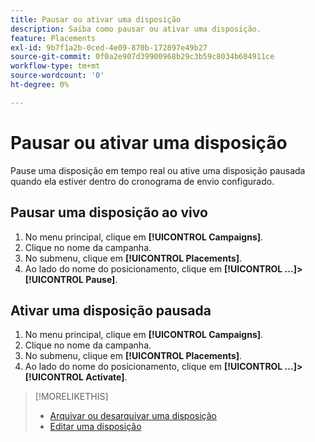 ```yaml
---
title: Pausar ou ativar uma disposição
description: Saiba como pausar ou ativar uma disposição.
feature: Placements
exl-id: 9b7f1a2b-0ced-4e09-870b-172897e49b27
source-git-commit: 0f0a2e907d39900968b29c3b59c8034b604911ce
workflow-type: tm+mt
source-wordcount: '0'
ht-degree: 0%

---
```


# Pausar ou ativar uma disposição

Pause uma disposição em tempo real ou ative uma disposição pausada quando ela estiver dentro do cronograma de envio configurado.

## Pausar uma disposição ao vivo

1. No menu principal, clique em **[!UICONTROL Campaigns]**.
1. Clique no nome da campanha.
1. No submenu, clique em **[!UICONTROL Placements]**.
1. Ao lado do nome do posicionamento, clique em **[!UICONTROL ...]>[!UICONTROL Pause]**.

## Ativar uma disposição pausada

1. No menu principal, clique em **[!UICONTROL Campaigns]**.
1. Clique no nome da campanha.
1. No submenu, clique em **[!UICONTROL Placements]**.
1. Ao lado do nome do posicionamento, clique em **[!UICONTROL ...]>[!UICONTROL Activate]**.

>[!MORELIKETHIS]
>
>* [Arquivar ou desarquivar uma disposição](placement-archive-unarchive.md)
>* [Editar uma disposição](placement-edit.md)

